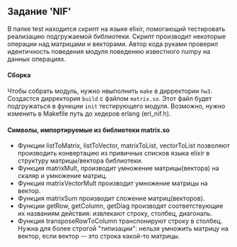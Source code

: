 ## Задание 'NIF'
В папке test находится скрипт на языке elixir, помогающий тестировать реализацию подгружаемой библиотеки.
Скрипт производит некоторые операции над матрицами и векторами. Автор кода руками проверил идентичность поведения модуля поведению известного numpy на данных операциях.

#### Сборка
Чтобы собрать модуль, нужно нвыполнить `make` в дирректории `hw3`. Создастся дирректория `build` c файлом `matrix.so`. Этот файл будет подгружаться в функции `init` тестирующего модуля. Возможно, нужно изменить в Makefile путь до хедеров erlang (erl_nif.h).

#### Символы, импортируемые из библиотеки matrix.so
* Функции listToMatrix, listToVector, matrixToList, vectorToList позволяют производить конвертацию из привичных списков языка elixir в структуру матрицы/вектора библиотеки.
* Функция matrixMult, производит умножение матрицы(вектора) на скаляр и умножение матриц.
* Функция matrixVectorMult производит умножение матрицы на вектор.
* Функция matrixSum производит сложение матриц(векторов).
* Функции getRow, getColumn, getDiag производят соответствующие их названиям действия: извлекают строку, столбец, диагональ.
* Функция transposeRowToColumn транспонируют строку в столбец. Нужна для более строгой "типизации": нельзя умножить матрицу на вектор, если вектор -- это строка какой-то матрицы.
